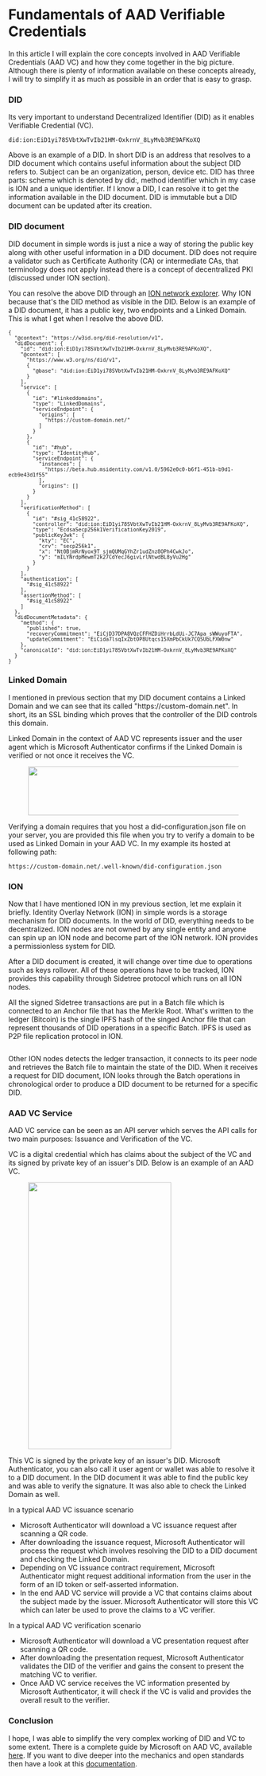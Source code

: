 # Fundamentals of AAD Verifiable Credentials
<!-- wp:paragraph -->
<p>In this article I will explain the core concepts involved in AAD Verifiable Credentials (AAD VC) and how they come together in the big picture. Although there is plenty of information available on these concepts already, I will try to simplify it as much as possible in an order that is easy to grasp.</p>
<!-- /wp:paragraph -->

<!-- wp:heading {"level":3} -->
<h3>DID</h3>
<!-- /wp:heading -->

<!-- wp:paragraph -->
<p>Its very important to understand Decentralized Identifier (DID) as it enables Verifiable Credential (VC).  </p>
<!-- /wp:paragraph -->

<!-- wp:code -->
<pre class="wp-block-code"><code>did:ion:EiD1yi78SVbtXwTvIb21HM-OxkrnV_8LyMvb3RE9AFKoXQ</code></pre>
<!-- /wp:code -->

<!-- wp:paragraph -->
<p>Above is an example of a DID. In short DID is an address that resolves to a DID document which contains useful information about the subject DID refers to. Subject can be an organization, person, device etc. DID has three parts: scheme which is denoted by did:, method identifier which in my case is ION and a unique identifier. If I know a DID, I can resolve it to get the information available in the DID document. DID is immutable but a DID document can be updated after its creation.</p>
<!-- /wp:paragraph -->

<!-- wp:heading {"level":3} -->
<h3>DID document</h3>
<!-- /wp:heading -->

<!-- wp:paragraph -->
<p>DID document in simple words is just a nice a way of storing the public key along with other useful information in a DID document. DID does not require a validator such as Certificate Authority (CA) or intermediate CAs, that terminology does not apply instead there is a concept of decentralized PKI (discussed under ION section).</p>
<!-- /wp:paragraph -->

<!-- wp:paragraph -->
<p>You can resolve the above DID through an <a href="https://identity.foundation/ion/explorer/">ION network explorer</a>. Why ION because that's the DID method as visible in the DID. Below is an example of a DID document, it has a public key, two endpoints and a Linked Domain.  This is what I get when I resolve the above DID.</p>
<!-- /wp:paragraph -->

<!-- wp:code {"style":{"typography":{"fontSize":"12px"}}} -->
<pre class="wp-block-code" style="font-size:12px"><code>{
  "@context": "https://w3id.org/did-resolution/v1",
  "didDocument": {
    "id": "did:ion:EiD1yi78SVbtXwTvIb21HM-OxkrnV_8LyMvb3RE9AFKoXQ",
    "@context": &#91;
      "https://www.w3.org/ns/did/v1",
      {
        "@base": "did:ion:EiD1yi78SVbtXwTvIb21HM-OxkrnV_8LyMvb3RE9AFKoXQ"
      }
    ],
    "service": &#91;
      {
        "id": "#linkeddomains",
        "type": "LinkedDomains",
        "serviceEndpoint": {
          "origins": &#91;
            "https://custom-domain.net/"
          ]
        }
      },
      {
        "id": "#hub",
        "type": "IdentityHub",
        "serviceEndpoint": {
          "instances": &#91;
            "https://beta.hub.msidentity.com/v1.0/5962e0c0-b6f1-451b-b9d1-ecb9e43d1f55"
          ],
          "origins": &#91;]
        }
      }
    ],
    "verificationMethod": &#91;
      {
        "id": "#sig_41c58922",
        "controller": "did:ion:EiD1yi78SVbtXwTvIb21HM-OxkrnV_8LyMvb3RE9AFKoXQ",
        "type": "EcdsaSecp256k1VerificationKey2019",
        "publicKeyJwk": {
          "kty": "EC",
          "crv": "secp256k1",
          "x": "Nt0BjmRrNyox9T_sjmQUMqGYhZr1udZnz8OPh4CwkJo",
          "y": "mILYNrdpMewmT2k27CdYecJ6givLrlNtwdBL8yVu2Hg"
        }
      }
    ],
    "authentication": &#91;
      "#sig_41c58922"
    ],
    "assertionMethod": &#91;
      "#sig_41c58922"
    ]
  },
  "didDocumentMetadata": {
    "method": {
      "published": true,
      "recoveryCommitment": "EiCjD37DPA8VQzCFFHZDiHrrbLdUi-JC7Apa_sWWuyoFTA",
      "updateCommitment": "EiCida7lsqIxZbtOP8Utqcs15XmPbCkUk7CQSUbLFXW0nw"
    },
    "canonicalId": "did:ion:EiD1yi78SVbtXwTvIb21HM-OxkrnV_8LyMvb3RE9AFKoXQ"
  }
}</code></pre>
<!-- /wp:code -->

<!-- wp:heading {"level":3} -->
<h3>Linked Domain</h3>
<!-- /wp:heading -->

<!-- wp:paragraph -->
<p>I mentioned in previous section that my DID document contains a Linked Domain and we can see that its called "https://custom-domain.net". In short, its an SSL binding which proves that the controller of the DID controls this domain.</p>
<!-- /wp:paragraph -->

<!-- wp:paragraph -->
<p>Linked Domain in the context of AAD VC represents issuer and the user agent which is Microsoft Authenticator confirms if the Linked Domain is verified or not once it receives the VC.</p>
<!-- /wp:paragraph -->

<!-- wp:image {"id":71,"width":514,"height":98,"sizeSlug":"large","linkDestination":"none"} -->
<figure class="wp-block-image size-large is-resized"><img src="https://sabih114253105.files.wordpress.com/2022/03/linked-domain.png?w=762" alt="" class="wp-image-71" width="514" height="98"/></figure>
<!-- /wp:image -->

<!-- wp:paragraph -->
<p>Verifying a domain requires that you host a did-configuration.json file on your server, you are provided this file when you try to verify a domain to be used as Linked Domain in your AAD VC. In my example its hosted at following path:</p>
<!-- /wp:paragraph -->

<!-- wp:code -->
<pre class="wp-block-code"><code>https:&#47;&#47;custom-domain.net/.well-known/did-configuration.json</code></pre>
<!-- /wp:code -->

<!-- wp:heading {"level":3} -->
<h3>ION</h3>
<!-- /wp:heading -->

<!-- wp:paragraph -->
<p>Now that I have mentioned ION in my previous section, let me explain it briefly. Identity Overlay Network (ION) in simple words is a storage mechanism for DID documents. In the world of DID, everything needs to be decentralized. ION nodes are not owned by any single entity and anyone can spin up an ION node and become part of the ION network. ION provides a permissionless system for DID.</p>
<!-- /wp:paragraph -->

<!-- wp:paragraph -->
<p>After a DID document is created, it will change over time due to operations such as keys rollover. All of these operations have to be tracked, ION provides this capability through Sidetree protocol which runs on all ION nodes.</p>
<!-- /wp:paragraph -->

<!-- wp:paragraph -->
<p>All the signed Sidetree transactions are put in a Batch file which is connected to an Anchor file that has the Merkle Root. What's written to the ledger (Bitcoin) is the single IPFS hash of the singed Anchor file that can represent thousands of DID operations in a specific Batch. IPFS is used as P2P file replication protocol in ION.</p>
<!-- /wp:paragraph -->

<!-- wp:image {"id":100,"sizeSlug":"large","linkDestination":"none"} -->
<figure class="wp-block-image size-large"><img src="https://sabih114253105.files.wordpress.com/2022/03/sidetree-2.png?w=1024" alt="" class="wp-image-100"/></figure>
<!-- /wp:image -->

<!-- wp:paragraph -->
<p>Other ION nodes detects the ledger transaction, it connects to its peer node and retrieves the Batch file to maintain the state of the DID. When it receives a request for DID document, ION looks through the Batch operations in chronological order to produce a DID document to be returned for a specific DID. </p>
<!-- /wp:paragraph -->

<!-- wp:heading {"level":3} -->
<h3>AAD VC Service</h3>
<!-- /wp:heading -->

<!-- wp:paragraph -->
<p>AAD VC service can be seen as an API server which serves the API calls for two main purposes: Issuance and Verification of the VC.</p>
<!-- /wp:paragraph -->

<!-- wp:paragraph -->
<p>VC is a digital credential which has claims about the subject of the VC and its signed by private key of an issuer's DID. Below is an example of an AAD VC.</p>
<!-- /wp:paragraph -->

<!-- wp:image {"id":66,"width":288,"height":536,"sizeSlug":"large","linkDestination":"none","style":{"color":[]},"className":"is-style-default"} -->
<figure class="wp-block-image size-large is-resized is-style-default"><img src="https://sabih114253105.files.wordpress.com/2022/03/aad-vc.jpeg?w=549" alt="" class="wp-image-66" width="288" height="536"/></figure>
<!-- /wp:image -->

<!-- wp:group -->
<div class="wp-block-group"><!-- wp:paragraph -->
<p>This VC is signed by the private key of an issuer's DID. Microsoft Authenticator, you can also call it user agent or wallet was able to resolve it to a DID document. In the DID document it was able to find the public key and was able to verify the signature. It was also able to check the Linked Domain as well.</p>
<!-- /wp:paragraph -->

<!-- wp:paragraph -->
<p>In a typical AAD VC issuance scenario</p>
<!-- /wp:paragraph -->

<!-- wp:list -->
<ul><li>Microsoft Authenticator will download a VC issuance request after scanning a QR code.</li><li>After downloading the issuance request, Microsoft Authenticator will process the request which involves resolving the DID to a DID document and checking the Linked Domain.</li><li>Depending on VC issuance contract requirement, Microsoft Authenticator might request additional information from the user in the form of an ID token or self-asserted information.</li><li>In the end AAD VC service will provide a VC that contains claims about the subject made by the issuer. Microsoft Authenticator will store this VC which can later be used to prove the claims to a VC verifier.</li></ul>
<!-- /wp:list --></div>
<!-- /wp:group -->

<!-- wp:paragraph -->
<p>In a typical AAD VC verification scenario</p>
<!-- /wp:paragraph -->

<!-- wp:list -->
<ul><li>Microsoft Authenticator will download a VC presentation request after scanning a QR code.</li><li>After downloading the presentation request, Microsoft Authenticator validates the DID of the verifier and gains the consent to present the matching VC to verifier.</li><li>Once AAD VC service receives the VC information presented by Microsoft Authenticator, it will check if the VC is valid and provides the overall result to the verifier.</li></ul>
<!-- /wp:list -->

<!-- wp:heading {"level":3} -->
<h3>Conclusion</h3>
<!-- /wp:heading -->

<!-- wp:paragraph -->
<p>I hope, I was able to simplify the very complex working of DID and VC to some extent. There is a complete guide by Microsoft on AAD VC, available <a href="https://docs.microsoft.com/en-us/azure/active-directory/verifiable-credentials/">here</a>. If you want to dive deeper into the mechanics and open standards then have a look at this <a href="https://www.w3.org/TR/did-core/">documentation</a>.</p>
<!-- /wp:paragraph -->
